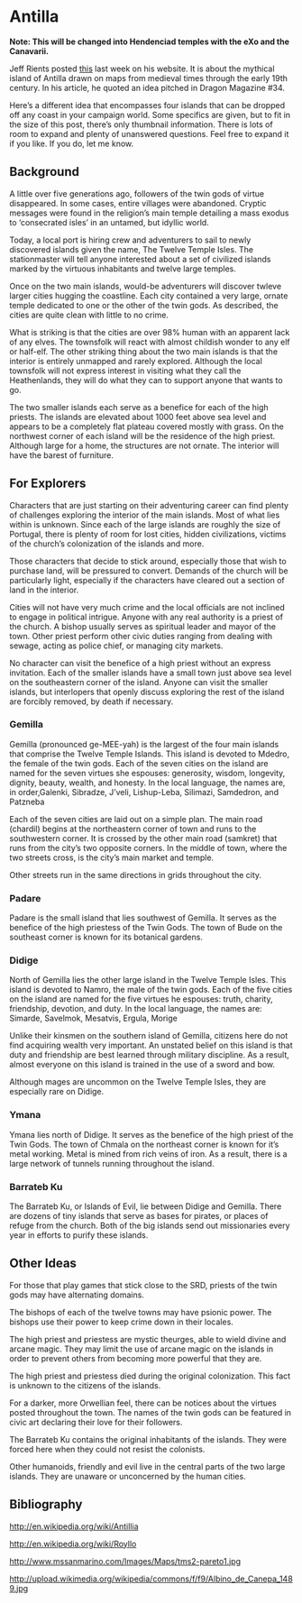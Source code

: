 # Antilla

**Note: This will be changed into Hendenciad temples with the eXo and the Canavarii.**

Jeff Rients posted [this](http://web.archive.org/web/20120419081143/http://jrients.blogspot.com/2010/08/heres-campaign-idea-to-steal.html) last week on his website. It is about the mythical island of Antilla drawn on maps from medieval times through the early 19th century. In his article, he quoted an idea pitched in Dragon Magazine #34.

Here’s a different idea that encompasses four islands that can be dropped off any coast in your campaign world. Some specifics are given, but to fit in the size of this post, there’s only thumbnail information. There is lots of room to expand and plenty of unanswered questions. Feel free to expand it if you like. If you do, let me know.

## Background

A little over five generations ago, followers of the twin gods of virtue disappeared. In some cases, entire villages were abandoned. Cryptic messages were found in the religion’s main temple detailing a mass exodus to ‘consecrated isles’ in an untamed, but idyllic world.

Today, a local port is hiring crew and adventurers to sail to newly discovered islands given the name, The Twelve Temple Isles. The stationmaster will tell anyone interested about a set of civilized islands marked by the virtuous inhabitants and twelve large temples.

Once on the two main islands, would-be adventurers will discover twleve larger cities hugging the coastline. Each city contained a very large, ornate temple dedicated to one or the other of the twin gods. As described, the cities are quite clean with little to no crime.

What is striking is that the cities are over 98% human with an apparent lack of any elves. The townsfolk will react with almost childish wonder to any elf or half-elf. The other striking thing about the two main islands is that the interior is entirely unmapped and rarely explored. Although the local townsfolk will not express interest in visiting what they call the Heathenlands, they will do what they can to support anyone that wants to go.

The two smaller islands each serve as a benefice for each of the high priests. The islands are elevated about 1000 feet above sea level and appears to be a completely flat plateau covered mostly with grass. On the northwest corner of each island will be the residence of the high priest. Although large for a home, the structures are not ornate. The interior will have the barest of furniture.

## For Explorers

Characters that are just starting on their adventuring career can find plenty of challenges exploring the interior of the main islands. Most of what lies within is unknown. Since each of the large islands are roughly the size of Portugal, there is plenty of room for lost cities, hidden civilizations, victims of the church’s colonization of the islands and more.

Those characters that decide to stick around, especially those that wish to purchase land, will be pressured to convert. Demands of the church will be particularly light, especially if the characters have cleared out a section of land in the interior.

Cities will not have very much crime and the local officials are not inclined to engage in political intrigue. Anyone with any real authority is a priest of the church. A bishop usually serves as spiritual leader and mayor of the town. Other priest perform other civic duties ranging from dealing with sewage, acting as police chief, or managing city markets.

No character can visit the benefice of a high priest without an express invitation. Each of the smaller islands have a small town just above sea level on the southeastern corner of the island. Anyone can visit the smaller islands, but interlopers that openly discuss exploring the rest of the island are forcibly removed, by death if necessary.

### Gemilla

Gemilla (pronounced ge-MEE-yah) is the largest of the four main islands that comprise the Twelve Temple Islands. This island is devoted to Mdedro, the female of the twin gods. Each of the seven cities on the island are named for the seven virtues she espouses: generosity, wisdom, longevity, dignity, beauty, wealth, and honesty. In the local language, the names are, in order,Galenki, Sibradze, J’veli, Lishup-Leba, Silimazi, Samdedron, and Patzneba

Each of the seven cities are laid out on a simple plan. The main road (chardil) begins at the northeastern corner of town and runs to the southwestern corner. It is crossed by the other main road (samkret) that runs from the city’s two opposite corners. In the middle of town, where the two streets cross, is the city’s main market and temple.

Other streets run in the same directions in grids throughout the city.

### Padare

Padare is the small island that lies southwest of Gemilla. It serves as the benefice of the high priestess of the Twin Gods. The town of Bude on the southeast corner is known for its botanical gardens.

### Didige

North of Gemilla lies the other large island in the Twelve Temple Isles. This island is devoted to Namro, the male of the twin gods. Each of the five cities on the island are named for the five virtues he espouses: truth, charity, friendship, devotion, and duty. In the local language, the names are: Simarde, Savelmok, Mesatvis, Ergula, Morige

Unlike their kinsmen on the southern island of Gemilla, citizens here do not find acquiring wealth very important. An unstated belief on this island is that duty and friendship are best learned through military discipline. As a result, almost everyone on this island is trained in the use of a sword and bow.

Although mages are uncommon on the Twelve Temple Isles, they are especially rare on Didige.

### Ymana

Ymana lies north of Didige. It serves as the benefice of the high priest of the Twin Gods. The town of Chmala on the northeast corner is known for it’s metal working. Metal is mined from rich veins of iron. As a result, there is a large network of tunnels running throughout the island.

### Barrateb Ku

The Barrateb Ku, or Islands of Evil, lie between Didige and Gemilla. There are dozens of tiny islands that serve as bases for pirates, or places of refuge from the church. Both of the big islands send out missionaries every year in efforts to purify these islands.

## Other Ideas

For those that play games that stick close to the SRD, priests of the twin gods may have alternating domains.

The bishops of each of the twelve towns may have psionic power. The bishops use their power to keep crime down in their locales.

The high priest and priestess are mystic theurges, able to wield divine and arcane magic. They may limit the use of arcane magic on the islands in order to prevent others from becoming more powerful that they are.

The high priest and priestess died during the original colonization. This fact is unknown to the citizens of the islands.

For a darker, more Orwellian feel, there can be notices about the virtues posted throughout the town. The names of the twin gods can be featured in civic art declaring their love for their followers.

The Barrateb Ku contains the original inhabitants of the islands. They were forced here when they could not resist the colonists.

Other humanoids, friendly and evil live in the central parts of the two large islands. They are unaware or unconcerned by the human cities.

## Bibliography

http://en.wikipedia.org/wiki/Antillia

http://en.wikipedia.org/wiki/Royllo

http://www.mssanmarino.com/Images/Maps/tms2-pareto1.jpg

http://upload.wikimedia.org/wikipedia/commons/f/f9/Albino_de_Canepa_1489.jpg